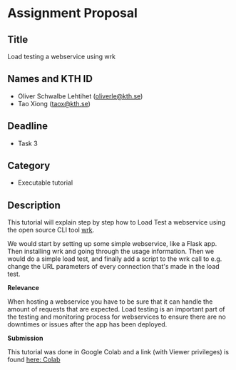 # Assignment Proposal

## Title

Load testing a webservice using wrk

## Names and KTH ID

  - Oliver Schwalbe Lehtihet (oliverle@kth.se)
  - Tao Xiong (taox@kth.se)

## Deadline

- Task 3

## Category

- Executable tutorial

## Description

This tutorial will explain step by step how to Load Test a webservice using the open source CLI tool [wrk](https://github.com/wg/wrk). 

We would start by setting up some simple webservice, like a Flask app. Then installing wrk and going through the usage information. 
Then we would do a simple load test, and finally add a script to the wrk call to e.g. change the URL parameters of every connection that's made in the load test. 

**Relevance**

When hosting a webservice you have to be sure that it can handle the amount of requests that are expected. 
Load testing is an important part of the testing and monitoring process for webservices to ensure there are no downtimes or issues after the app has been deployed. 

**Submission**

This tutorial was done in Google Colab and a link (with Viewer privileges) is found [here: Colab](https://colab.research.google.com/drive/13Ha2dgywsyJ4UZxUvh-OfzTW959DEODG?usp=sharing)
